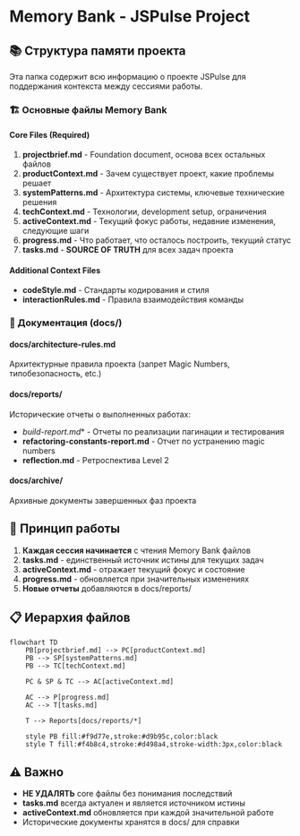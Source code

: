 # Memory Bank - JSPulse Project

## 📚 Структура памяти проекта

Эта папка содержит всю информацию о проекте JSPulse для поддержания контекста между сессиями работы.

### 🏗️ Основные файлы Memory Bank

#### Core Files (Required)
1. **projectbrief.md** - Foundation document, основа всех остальных файлов
2. **productContext.md** - Зачем существует проект, какие проблемы решает
3. **systemPatterns.md** - Архитектура системы, ключевые технические решения
4. **techContext.md** - Технологии, development setup, ограничения
5. **activeContext.md** - Текущий фокус работы, недавние изменения, следующие шаги
6. **progress.md** - Что работает, что осталось построить, текущий статус
7. **tasks.md** - **SOURCE OF TRUTH** для всех задач проекта

#### Additional Context Files
- **codeStyle.md** - Стандарты кодирования и стиля
- **interactionRules.md** - Правила взаимодействия команды

### 📁 Документация (docs/)

#### docs/architecture-rules.md
Архитектурные правила проекта (запрет Magic Numbers, типобезопасность, etc.)

#### docs/reports/
Исторические отчеты о выполненных работах:
- **build-report*.md** - Отчеты по реализации пагинации и тестирования
- **refactoring-constants-report.md** - Отчет по устранению magic numbers
- **reflection.md** - Ретроспектива Level 2

#### docs/archive/
Архивные документы завершенных фаз проекта

## 🔄 Принцип работы

1. **Каждая сессия начинается** с чтения Memory Bank файлов
2. **tasks.md** - единственный источник истины для текущих задач
3. **activeContext.md** - отражает текущий фокус и состояние
4. **progress.md** - обновляется при значительных изменениях
5. **Новые отчеты** добавляются в docs/reports/

## 📋 Иерархия файлов

```mermaid
flowchart TD
    PB[projectbrief.md] --> PC[productContext.md]
    PB --> SP[systemPatterns.md]
    PB --> TC[techContext.md]
    
    PC & SP & TC --> AC[activeContext.md]
    
    AC --> P[progress.md]
    AC --> T[tasks.md]
    
    T --> Reports[docs/reports/*]
    
    style PB fill:#f9d77e,stroke:#d9b95c,color:black
    style T fill:#f4b8c4,stroke:#d498a4,stroke-width:3px,color:black
```

## ⚠️ Важно

- **НЕ УДАЛЯТЬ** core файлы без понимания последствий
- **tasks.md** всегда актуален и является источником истины
- **activeContext.md** обновляется при каждой значительной работе
- Исторические документы хранятся в docs/ для справки 